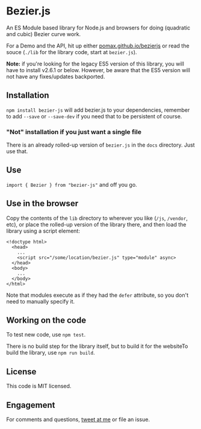 # Bezier.js

An ES Module based library for Node.js and browsers for doing (quadratic and cubic) Bezier curve work.

For a Demo and the API, hit up either [pomax.github.io/bezierjs](http://pomax.github.io/bezierjs)
or read the souce (`./lib` for the library code, start at `bezier.js`).

**Note:** if you're looking for the legacy ES5 version of this library, you will have to install v2.6.1 or below. However, be aware that the ES5 version will not have any fixes/updates backported.

## Installation

`npm install bezier-js` will add bezier.js to your dependencies, remember to add `--save` or `--save-dev` if you need that to be persistent of course.

### "Not" installation if you just want a single file

There is an already rolled-up version of `bezier.js` in the `docs` directory. Just use that.

## Use

`import { Bezier } from "bezier-js"` and off you go.

## Use in the browser

Copy the contents of the `lib` directory to wherever you like (`/js`, `/vendor`, etc), or place the rolled-up version of the library there, and then load the library using a script element:

```
<!doctype html>
  <head>
    ...
    <script src="/some/location/bezier.js" type="module" async>
  </head>
  <body>
    ...
  </body>
</html>
```

Note that modules execute as if they had the `defer` attribute, so you don't need to manually specify it.


## Working on the code

To test new code, use `npm test`.

There is no build step for the library itself, but to build it for the websiteTo build the library, use `npm run build`.

## License

This code is MIT licensed.

## Engagement

For comments and questions, [tweet at me](https://twitter.com/TheRealPomax) or file an issue.

